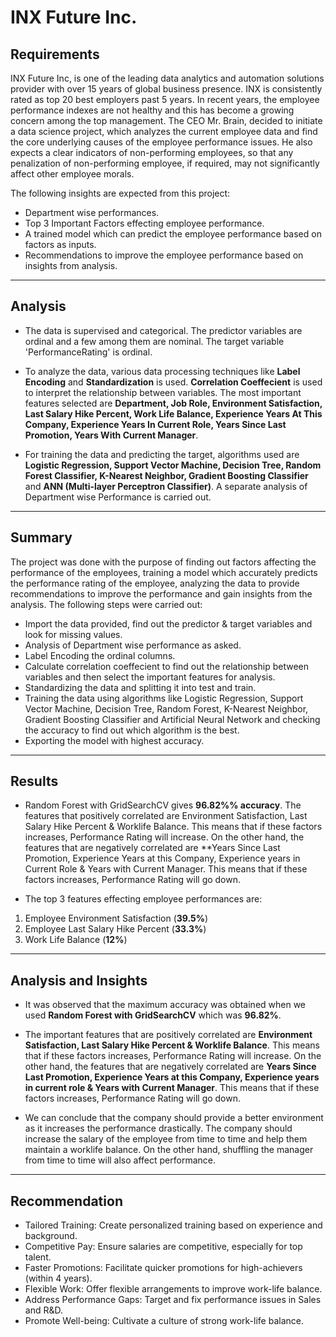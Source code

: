 # INX Future Inc.

## Requirements

INX Future Inc, is one of the leading data analytics and automation solutions provider with over 15 years of global business presence.  INX is consistently rated as top 20 best employers past 5 years. In recent years, the employee performance indexes are not healthy and this has become a growing concern among the top management. The CEO Mr. Brain, decided to initiate a data science project, which analyzes the current employee data and find the core underlying causes of the employee performance issues. He also expects a clear indicators of non-performing employees, so that any penalization of non-performing employee, if required, may not significantly affect other employee morals.

The following insights are expected from this project:

* Department wise performances.
* Top 3 Important Factors effecting employee performance.
* A trained model which can predict the employee performance based on factors as inputs.
* Recommendations to improve the employee performance based on insights from analysis.

---

## Analysis

* The data is supervised and categorical. The predictor variables are ordinal and a few among them are nominal. The target variable 'PerformanceRating' is ordinal.

* To analyze the data, various data processing techniques like **Label Encoding** and **Standardization** is used. **Correlation Coeffecient** is used to interpret the relationship between variables. The most important features selected are **Department, Job Role, Environment Satisfaction, Last Salary Hike Percent, Work Life Balance, Experience Years At This Company, Experience Years In Current Role, Years Since Last Promotion, Years With Current Manager**.

* For training the data and predicting the target, algorithms used are **Logistic Regression, Support Vector Machine, Decision Tree, Random Forest Classifier, K-Nearest Neighbor, Gradient Boosting Classifier** and **ANN (Multi-layer Perceptron Classifier)**. A separate analysis of Department wise Performance is carried out.

---

## Summary

The project was done with the purpose of finding out factors affecting the performance of the employees, training a model which accurately predicts the performance rating of the employee, analyzing the data to provide recommendations to improve the performance and gain insights from the analysis. The following steps were carried out:

* Import the data provided, find out the predictor & target variables and look for missing values.
* Analysis of Department wise performance as asked.
* Label Encoding the ordinal columns.
* Calculate correlation coeffecient to find out the relationship between variables and then select the important features for analysis.
* Standardizing the data and splitting it into test and train.
* Training the data using algorithms like Logistic Regression, Support Vector Machine, Decision Tree, Random Forest, K-Nearest Neighbor, Gradient Boosting Classifier and Artificial Neural Network and checking the accuracy to find out which algorithm is the best.
* Exporting the model with highest accuracy.

---

## Results

* Random Forest with GridSearchCV gives **96.82%% accuracy**. The features that positively correlated are Environment Satisfaction, Last Salary Hike Percent & Worklife Balance. This means that if these factors increases, Performance Rating will increase. On the other hand, the features that are negatively correlated are **Years Since Last Promotion, Experience Years at this Company, Experience years in Current Role & Years with Current Manager. This means that if these factors increases, Performance Rating will go down.

* The top 3 features effecting employee performances are:

1. Employee Environment Satisfaction (**39.5%**)
2. Employee Last Salary Hike Percent (**33.3%**)
3. Work Life Balance (**12%**)

---

## Analysis and Insights

* It was observed that the maximum accuracy was obtained when we used **Random Forest with GridSearchCV** which was **96.82%**.

* The important features that are positively correlated are **Environment Satisfaction, Last Salary Hike Percent & Worklife Balance**. This means that if these factors increases, Performance Rating will increase. On the other hand, the features that are negatively correlated are **Years Since Last Promotion, Experience Years at this Company, Experience years in current role & Years with Current Manager**. This means that if these factors increases, Performance Rating will go down.

* We can conclude that the company should provide a better environment as it increases the performance drastically. The company should increase the salary of the employee from time to time and help them maintain a worklife balance. On the other hand, shuffling the manager from time to time will also affect performance.

---

## Recommendation
- Tailored Training: Create personalized training based on experience and background.
- Competitive Pay: Ensure salaries are competitive, especially for top talent.
- Faster Promotions: Facilitate quicker promotions for high-achievers (within 4 years).
- Flexible Work: Offer flexible arrangements to improve work-life balance.
- Address Performance Gaps: Target and fix performance issues in Sales and R&D.
- Promote Well-being: Cultivate a culture of strong work-life balance.
